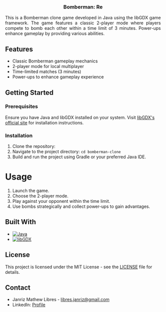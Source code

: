 <div align="center">
  <h3 align="center">Bomberman: Re</h3>

  <div align="justify">
    <p>
      This is a Bomberman clone game developed in Java using the libGDX game framework. The game features a classic 2-player mode where players compete to bomb each other within a time limit of 3 minutes. Power-ups enhance gameplay by providing various abilities.
    </p>
  </div>
</div>

## Features
- Classic Bomberman gameplay mechanics
- 2-player mode for local multiplayer
- Time-limited matches (3 minutes)
- Power-ups to enhance gameplay experience

## Getting Started
### Prerequisites
Ensure you have Java and libGDX installed on your system. Visit [libGDX's official site](https://libgdx.com/) for installation instructions.

### Installation
1. Clone the repository:
2. Navigate to the project directory: `cd bomberman-clone`
3. Build and run the project using Gradle or your preferred Java IDE.

# Usage
1. Launch the game.
2. Choose the 2-player mode.
3. Play against your opponent within the time limit.
4. Use bombs strategically and collect power-ups to gain advantages.

## Built With
* [![Java][Java]][Java-url]
* [![libGDX][libGDX]][libGDX-url]

[Java]: https://img.shields.io/badge/Java-007396?logo=java&logoColor=white
[Java-url]: https://www.java.com/
[libGDX]: https://img.shields.io/badge/libGDX-313131?logo=libGDX&logoColor=green
[libGDX-url]: https://libgdx.com/

## License
This project is licensed under the MIT License - see the [LICENSE](LICENSE) file for details.

## Contact
- Janriz Mathew Libres - [libres.janriz@gmail.com](mailto:libres.janriz@gmail.com)
- LinkedIn: [Profile](https://www.linkedin.com/in/janriz-mathew-libres-3a81bb228/)
